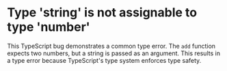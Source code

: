 # Type 'string' is not assignable to type 'number'

This TypeScript bug demonstrates a common type error.  The `add` function expects two numbers, but a string is passed as an argument. This results in a type error because TypeScript's type system enforces type safety.